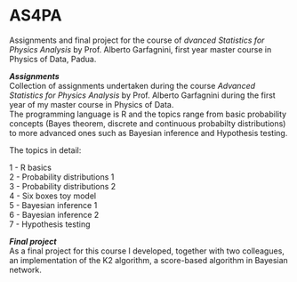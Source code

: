 # AS4PA
Assignments and final project for the course of *dvanced Statistics for Physics Analysis* by Prof. Alberto Garfagnini, first year master course in Physics of Data, Padua.

***Assignments*** <br>
Collection of assignments undertaken during the course *Advanced Statistics for Physics Analysis* by Prof. Alberto Garfagnini during the first year of my master course in Physics of Data. <br>
The programming language is R and the topics range from basic probability concepts (Bayes theorem, discrete and continuous probabilty distributions) to more advanced ones such as Bayesian inference and Hypothesis testing. 

The topics in detail: 

1 - R basics <br>
2 - Probability distributions 1 <br>
3 - Probability distributions 2 <br>
4 - Six boxes toy model <br>
5 - Bayesian inference 1 <br>
6 - Bayesian inference 2 <br>
7 - Hypothesis testing <br>

***Final project*** <br>
As a final project for this course I developed, together with two colleagues, an implementation of the K2 algorithm, a score-based algorithm in Bayesian network.
